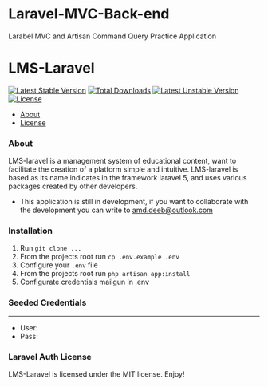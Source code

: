 # Laravel-MVC-Back-end
Larabel MVC and Artisan Command Query Practice Application

# LMS-Laravel
[![Latest Stable Version](https://poser.pugx.org/lms-laravel/lms-laravel/v/stable)](https://packagist.org/packages/lms-laravel/lms-laravel)
[![Total Downloads](https://poser.pugx.org/lms-laravel/lms-laravel/downloads)](https://packagist.org/packages/lms-laravel/lms-laravel)
[![Latest Unstable Version](https://poser.pugx.org/lms-laravel/lms-laravel/v/unstable)](https://packagist.org/packages/lms-laravel/lms-laravel)
[![License](https://poser.pugx.org/lms-laravel/lms-laravel/license)](https://packagist.org/packages/lms-laravel/lms-laravel)

- [About](#about)
- [License](#license)

### About
LMS-laravel is a management system of educational content, want to facilitate the creation of a platform simple and intuitive.
LMS-laravel is based as its name indicates in the framework laravel 5, and uses various packages created by other developers.
* This application is still in development, if you want to collaborate with the development you can write to amd.deeb@outlook.com

### Installation
1. Run `git clone ...`
2. From the projects root run `cp .env.example .env`
3. Configure your `.env` file
4. From the projects root run `php artisan app:install`
5. Configurate credentials mailgun in .env

### Seeded Credentials
-------------
* User: 
* Pass: 


### Laravel Auth License
LMS-Laravel is licensed under the MIT license. Enjoy!
